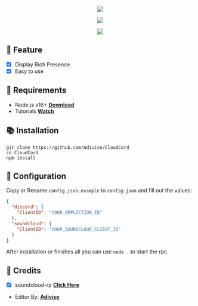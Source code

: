 <p align="center">
<img src="https://capsule-render.vercel.app/api?type=waving&color=gradient&height=200&section=header&text=CloudCord&fontSize=80&fontAlignY=35&animation=twinkling&fontColor=gradient"/> </a> 
</p>

<p align="center"> 
  <a href="https://discord.gg/SNG3dh3MbR" target="_blank"> <img src="https://discordapp.com/api/guilds/903043706410643496/widget.png?style=banner2"/> </a> 
</p>

<p align="center"> 
  <a href="https://ko-fi.com/nanotect" target="_blank"> <img src="https://ko-fi.com/img/githubbutton_sm.svg"/> </a> 
</p>

## 📑 Feature
- [x] Display Rich Presence
- [x] Easy to use

## 📎 Requirements

- Node.js v16+ **[Download](https://nodejs.org/en/download/)**
- Tutorials **[Watch](https://youtu.be/fsblMzA0BDo)**

## 📚 Installation

```
git clone https://github.com/Adivise/CloudCord
cd CloudCord
npm install
```


## 📄 Configuration

Copy or Rename `config.json.example` to `config.json` and fill out the values:

```json
{
  "discord": {
    "ClientID": "YOUR_APPLICTION_ID"
  },
  "soundcloud": {
    "ClientID": "YOUR_SOUNDCLOUD_CLIENT_ID"
  }
}
```

After installation or finishes all you can use `node .` to start the rpc.

## 🤖 Credits

- [x] soundcloud-rp **[Click Here](https://github.com/demaisj/soundcloud-rp)**
- Editor By: **[Adivise](https://github.com/Adivise)**
